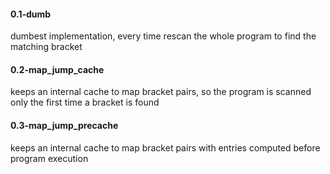 #### 0.1-dumb

dumbest implementation, every time rescan the whole program to find the matching bracket

#### 0.2-map_jump_cache

keeps an internal cache to map bracket pairs, so the program is scanned only the first time a bracket is found

#### 0.3-map_jump_precache

keeps an internal cache to map bracket pairs with entries computed before program execution

